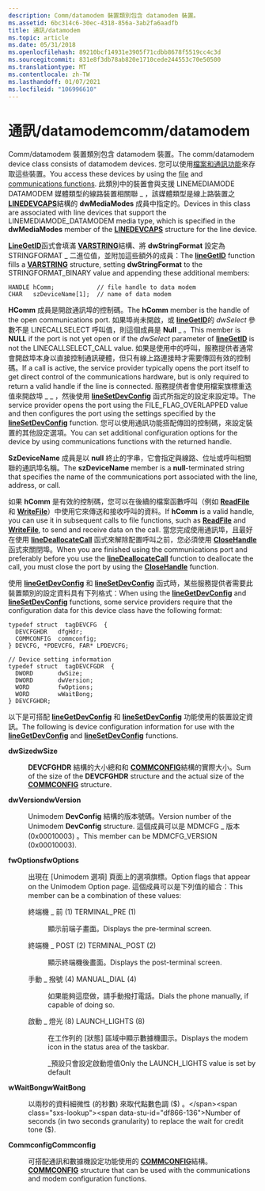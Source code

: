 ```yaml
---
description: Comm/datamodem 裝置類別包含 datamodem 裝置。
ms.assetid: 6bc314c6-30ec-4318-856a-3ab2fa6aadfb
title: 通訊/datamodem
ms.topic: article
ms.date: 05/31/2018
ms.openlocfilehash: 89210bcf14931e3905f71cdbb8678f5519cc4c3d
ms.sourcegitcommit: 831e8f3db78ab820e1710cede244553c70e50500
ms.translationtype: MT
ms.contentlocale: zh-TW
ms.lasthandoff: 01/07/2021
ms.locfileid: "106996610"
---
```

# <a name="commdatamodem"></a><span data-ttu-id="df866-103">通訊/datamodem</span><span class="sxs-lookup"><span data-stu-id="df866-103">comm/datamodem</span></span>

<span data-ttu-id="df866-104">Comm/datamodem 裝置類別包含 datamodem 裝置。</span><span class="sxs-lookup"><span data-stu-id="df866-104">The comm/datamodem device class consists of datamodem devices.</span></span> <span data-ttu-id="df866-105">您可以使用[檔案和](/windows/desktop/FileIO/file-management-functions)[通訊功能](/windows/desktop/DevIO/communications-functions)來存取這些裝置。</span><span class="sxs-lookup"><span data-stu-id="df866-105">You access these devices by using the [file](/windows/desktop/FileIO/file-management-functions) and [communications functions](/windows/desktop/DevIO/communications-functions).</span></span> <span data-ttu-id="df866-106">此類別中的裝置會與支援 LINEMEDIAMODE DATAMODEM 媒體類型的線路裝置相關聯 \_ ，該媒體類型是線上路裝置之 [**LINEDEVCAPS**](/windows/desktop/api/Tapi/ns-tapi-linedevcaps)結構的 **dwMediaModes** 成員中指定的。</span><span class="sxs-lookup"><span data-stu-id="df866-106">Devices in this class are associated with line devices that support the LINEMEDIAMODE\_DATAMODEM media type, which is specified in the **dwMediaModes** member of the [**LINEDEVCAPS**](/windows/desktop/api/Tapi/ns-tapi-linedevcaps) structure for the line device.</span></span>

<span data-ttu-id="df866-107">[**LineGetID**](/windows/desktop/api/Tapi/nf-tapi-linegetid)函式會填滿 [**VARSTRING**](/windows/desktop/api/Tapi/ns-tapi-varstring)結構、將 **dwStringFormat** 設定為 STRINGFORMAT \_ 二進位值，並附加這些額外的成員：</span><span class="sxs-lookup"><span data-stu-id="df866-107">The [**lineGetID**](/windows/desktop/api/Tapi/nf-tapi-linegetid) function fills a [**VARSTRING**](/windows/desktop/api/Tapi/ns-tapi-varstring) structure, setting **dwStringFormat** to the STRINGFORMAT\_BINARY value and appending these additional members:</span></span>

``` syntax
HANDLE hComm;            // file handle to data modem
CHAR   szDeviceName[1];  // name of data modem
```

<span data-ttu-id="df866-108">**HComm** 成員是開啟通訊埠的控制碼。</span><span class="sxs-lookup"><span data-stu-id="df866-108">The **hComm** member is the handle of the open communications port.</span></span> <span data-ttu-id="df866-109">如果埠尚未開啟，或 [**lineGetID**](/windows/desktop/api/Tapi/nf-tapi-linegetid)的 *dwSelect* 參數不是 LINECALLSELECT 呼叫值，則這個成員是 **Null** \_ 。</span><span class="sxs-lookup"><span data-stu-id="df866-109">This member is **NULL** if the port is not yet open or if the *dwSelect* parameter of [**lineGetID**](/windows/desktop/api/Tapi/nf-tapi-linegetid) is not the LINECALLSELECT\_CALL value.</span></span> <span data-ttu-id="df866-110">如果是使用中的呼叫，服務提供者通常會開啟埠本身以直接控制通訊硬體，但只有線上路連接時才需要傳回有效的控制碼。</span><span class="sxs-lookup"><span data-stu-id="df866-110">If a call is active, the service provider typically opens the port itself to get direct control of the communications hardware, but is only required to return a valid handle if the line is connected.</span></span> <span data-ttu-id="df866-111">服務提供者會使用檔案旗標重迭值來開啟埠 \_ \_ ，然後使用 [**lineSetDevConfig**](/windows/desktop/api/Tapi/nf-tapi-linesetdevconfig) 函式所指定的設定來設定埠。</span><span class="sxs-lookup"><span data-stu-id="df866-111">The service provider opens the port using the FILE\_FLAG\_OVERLAPPED value and then configures the port using the settings specified by the [**lineSetDevConfig**](/windows/desktop/api/Tapi/nf-tapi-linesetdevconfig) function.</span></span> <span data-ttu-id="df866-112">您可以使用通訊功能搭配傳回的控制碼，來設定裝置的其他設定選項。</span><span class="sxs-lookup"><span data-stu-id="df866-112">You can set additional configuration options for the device by using communications functions with the returned handle.</span></span>

<span data-ttu-id="df866-113">**SzDeviceName** 成員是以 **null** 終止的字串，它會指定與線路、位址或呼叫相關聯的通訊埠名稱。</span><span class="sxs-lookup"><span data-stu-id="df866-113">The **szDeviceName** member is a **null**-terminated string that specifies the name of the communications port associated with the line, address, or call.</span></span>

<span data-ttu-id="df866-114">如果 **hComm** 是有效的控制碼，您可以在後續的檔案函數呼叫（例如 [**ReadFile**](/windows/desktop/api/fileapi/nf-fileapi-readfile) 和 [**WriteFile**](/windows/desktop/api/fileapi/nf-fileapi-writefile)）中使用它來傳送和接收呼叫的資料。</span><span class="sxs-lookup"><span data-stu-id="df866-114">If **hComm** is a valid handle, you can use it in subsequent calls to file functions, such as [**ReadFile**](/windows/desktop/api/fileapi/nf-fileapi-readfile) and [**WriteFile**](/windows/desktop/api/fileapi/nf-fileapi-writefile), to send and receive data on the call.</span></span> <span data-ttu-id="df866-115">當您完成使用通訊埠，且最好在使用 [**lineDeallocateCall**](/windows/desktop/api/Tapi/nf-tapi-linedeallocatecall) 函式來解除配置呼叫之前，您必須使用 [**CloseHandle**](/windows/desktop/api/handleapi/nf-handleapi-closehandle) 函式來關閉埠。</span><span class="sxs-lookup"><span data-stu-id="df866-115">When you are finished using the communications port and preferably before you use the [**lineDeallocateCall**](/windows/desktop/api/Tapi/nf-tapi-linedeallocatecall) function to deallocate the call, you must close the port by using the [**CloseHandle**](/windows/desktop/api/handleapi/nf-handleapi-closehandle) function.</span></span>

<span data-ttu-id="df866-116">使用 [**lineGetDevConfig**](/windows/desktop/api/Tapi/nf-tapi-linegetdevconfig) 和 [**lineSetDevConfig**](/windows/desktop/api/Tapi/nf-tapi-linesetdevconfig) 函式時，某些服務提供者需要此裝置類別的設定資料具有下列格式：</span><span class="sxs-lookup"><span data-stu-id="df866-116">When using the [**lineGetDevConfig**](/windows/desktop/api/Tapi/nf-tapi-linegetdevconfig) and [**lineSetDevConfig**](/windows/desktop/api/Tapi/nf-tapi-linesetdevconfig) functions, some service providers require that the configuration data for this device class have the following format:</span></span>

``` syntax
typedef struct  tagDEVCFG  {
  DEVCFGHDR   dfgHdr;
  COMMCONFIG  commconfig;
} DEVCFG, *PDEVCFG, FAR* LPDEVCFG;

// Device setting information
typedef struct  tagDEVCFGDR  {
  DWORD       dwSize;
  DWORD       dwVersion;
  WORD        fwOptions;
  WORD        wWaitBong;
} DEVCFGHDR;
```

<span data-ttu-id="df866-117">以下是可搭配 [**lineGetDevConfig**](/windows/desktop/api/Tapi/nf-tapi-linegetdevconfig) 和 [**lineSetDevConfig**](/windows/desktop/api/Tapi/nf-tapi-linesetdevconfig) 功能使用的裝置設定資訊。</span><span class="sxs-lookup"><span data-stu-id="df866-117">The following is device configuration information for use with the [**lineGetDevConfig**](/windows/desktop/api/Tapi/nf-tapi-linegetdevconfig) and [**lineSetDevConfig**](/windows/desktop/api/Tapi/nf-tapi-linesetdevconfig) functions.</span></span>

<dl> <dt>

<span data-ttu-id="df866-118"><span id="dwSize"></span><span id="dwsize"></span><span id="DWSIZE"></span>**dwSize**</span><span class="sxs-lookup"><span data-stu-id="df866-118"><span id="dwSize"></span><span id="dwsize"></span><span id="DWSIZE"></span>**dwSize**</span></span>
</dt> <dd>

<span data-ttu-id="df866-119">**DEVCFGHDR** 結構的大小總和和 [**COMMCONFIG**](/windows/desktop/api/winbase/ns-winbase-commconfig)結構的實際大小。</span><span class="sxs-lookup"><span data-stu-id="df866-119">Sum of the size of the **DEVCFGHDR** structure and the actual size of the [**COMMCONFIG**](/windows/desktop/api/winbase/ns-winbase-commconfig) structure.</span></span>

</dd> <dt>

<span data-ttu-id="df866-120"><span id="dwVersion"></span><span id="dwversion"></span><span id="DWVERSION"></span>**dwVersion**</span><span class="sxs-lookup"><span data-stu-id="df866-120"><span id="dwVersion"></span><span id="dwversion"></span><span id="DWVERSION"></span>**dwVersion**</span></span>
</dt> <dd>

<span data-ttu-id="df866-121">Unimodem **DevConfig** 結構的版本號碼。</span><span class="sxs-lookup"><span data-stu-id="df866-121">Version number of the Unimodem **DevConfig** structure.</span></span> <span data-ttu-id="df866-122">這個成員可以是 MDMCFG \_ 版本 (0x00010003) 。</span><span class="sxs-lookup"><span data-stu-id="df866-122">This member can be MDMCFG\_VERSION (0x00010003).</span></span>

</dd> <dt>

<span data-ttu-id="df866-123"><span id="fwOptions"></span><span id="fwoptions"></span><span id="FWOPTIONS"></span>**fwOptions**</span><span class="sxs-lookup"><span data-stu-id="df866-123"><span id="fwOptions"></span><span id="fwoptions"></span><span id="FWOPTIONS"></span>**fwOptions**</span></span>
</dt> <dd>

<span data-ttu-id="df866-124">出現在 [Unimodem 選項] 頁面上的選項旗標。</span><span class="sxs-lookup"><span data-stu-id="df866-124">Option flags that appear on the Unimodem Option page.</span></span> <span data-ttu-id="df866-125">這個成員可以是下列值的組合：</span><span class="sxs-lookup"><span data-stu-id="df866-125">This member can be a combination of these values:</span></span>

<dl> <dt>

<span data-ttu-id="df866-126"><span id="TERMINAL_PRE__1_"></span><span id="terminal_pre__1_"></span>終端機 \_ 前 (1) </span><span class="sxs-lookup"><span data-stu-id="df866-126"><span id="TERMINAL_PRE__1_"></span><span id="terminal_pre__1_"></span>TERMINAL\_PRE (1)</span></span>
</dt> <dd>

<span data-ttu-id="df866-127">顯示前端子畫面。</span><span class="sxs-lookup"><span data-stu-id="df866-127">Displays the pre-terminal screen.</span></span>

</dd> <dt>

<span data-ttu-id="df866-128"><span id="TERMINAL_POST__2_"></span><span id="terminal_post__2_"></span>終端機 \_ POST (2) </span><span class="sxs-lookup"><span data-stu-id="df866-128"><span id="TERMINAL_POST__2_"></span><span id="terminal_post__2_"></span>TERMINAL\_POST (2)</span></span>
</dt> <dd>

<span data-ttu-id="df866-129">顯示終端機後畫面。</span><span class="sxs-lookup"><span data-stu-id="df866-129">Displays the post-terminal screen.</span></span>

</dd> <dt>

<span data-ttu-id="df866-130"><span id="MANUAL_DIAL__4_"></span><span id="manual_dial__4_"></span>手動 \_ 撥號 (4) </span><span class="sxs-lookup"><span data-stu-id="df866-130"><span id="MANUAL_DIAL__4_"></span><span id="manual_dial__4_"></span>MANUAL\_DIAL (4)</span></span>
</dt> <dd>

<span data-ttu-id="df866-131">如果能夠這麼做，請手動撥打電話。</span><span class="sxs-lookup"><span data-stu-id="df866-131">Dials the phone manually, if capable of doing so.</span></span>

</dd> <dt>

<span data-ttu-id="df866-132"><span id="LAUNCH_LIGHTS__8_"></span><span id="launch_lights__8_"></span>啟動 \_ 燈光 (8) </span><span class="sxs-lookup"><span data-stu-id="df866-132"><span id="LAUNCH_LIGHTS__8_"></span><span id="launch_lights__8_"></span>LAUNCH\_LIGHTS (8)</span></span>
</dt> <dd>

<span data-ttu-id="df866-133">在工作列的 [狀態] 區域中顯示數據機圖示。</span><span class="sxs-lookup"><span data-stu-id="df866-133">Displays the modem icon in the status area of the taskbar.</span></span>

<span data-ttu-id="df866-134">\_預設只會設定啟動燈值</span><span class="sxs-lookup"><span data-stu-id="df866-134">Only the LAUNCH\_LIGHTS value is set by default</span></span>

</dd> </dl> </dd> <dt>

<span data-ttu-id="df866-135"><span id="wWaitBong"></span><span id="wwaitbong"></span><span id="WWAITBONG"></span>**wWaitBong**</span><span class="sxs-lookup"><span data-stu-id="df866-135"><span id="wWaitBong"></span><span id="wwaitbong"></span><span id="WWAITBONG"></span>**wWaitBong**</span></span>
</dt> <dd>

<span data-ttu-id="df866-136">以兩秒的資料細微性 (的秒數) 來取代點數色調 ($) 。</span><span class="sxs-lookup"><span data-stu-id="df866-136">Number of seconds (in two seconds granularity) to replace the wait for credit tone ($).</span></span>

</dd> <dt>

<span data-ttu-id="df866-137"><span id="Commconfig"></span><span id="commconfig"></span><span id="COMMCONFIG"></span>**Commconfig**</span><span class="sxs-lookup"><span data-stu-id="df866-137"><span id="Commconfig"></span><span id="commconfig"></span><span id="COMMCONFIG"></span>**Commconfig**</span></span>
</dt> <dd>

<span data-ttu-id="df866-138">可搭配通訊和數據機設定功能使用的 [**COMMCONFIG**](/windows/desktop/api/winbase/ns-winbase-commconfig)結構。</span><span class="sxs-lookup"><span data-stu-id="df866-138">[**COMMCONFIG**](/windows/desktop/api/winbase/ns-winbase-commconfig) structure that can be used with the communications and modem configuration functions.</span></span>

</dd> </dl>

 

 
